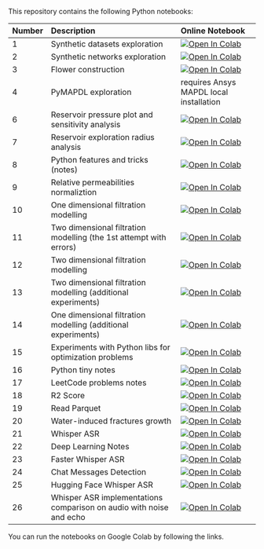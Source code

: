 This repository contains the following Python notebooks:

Number | Description | Online Notebook
:----|:------------|:----------------
1 | Synthetic datasets exploration | [![Open In Colab](https://colab.research.google.com/assets/colab-badge.svg)](https://colab.research.google.com/github/mualal/notebooks-source/blob/master/1_synthetic_datasets_topology.ipynb)
2 | Synthetic networks exploration | [![Open In Colab](https://colab.research.google.com/assets/colab-badge.svg)](https://colab.research.google.com/github/mualal/notebooks-source/blob/master/2_synthetic_networks.ipynb)
3 | Flower construction | [![Open In Colab](https://colab.research.google.com/assets/colab-badge.svg)](https://colab.research.google.com/github/mualal/notebooks-source/blob/master/3_flower.ipynb)
4 | PyMAPDL exploration | requires Ansys MAPDL local installation
6 | Reservoir pressure plot and sensitivity analysis | [![Open In Colab](https://colab.research.google.com/assets/colab-badge.svg)](https://colab.research.google.com/github/mualal/notebooks-source/blob/master/6_pressure.ipynb)
7 | Reservoir exploration radius analysis | [![Open In Colab](https://colab.research.google.com/assets/colab-badge.svg)](https://colab.research.google.com/github/mualal/notebooks-source/blob/master/7_exploration_radius.ipynb)
8 | Python features and tricks (notes) | [![Open In Colab](https://colab.research.google.com/assets/colab-badge.svg)](https://colab.research.google.com/github/mualal/notebooks-source/blob/master/8_python_features_and_tricks.ipynb)
9 | Relative permeabilities normaliztion | [![Open In Colab](https://colab.research.google.com/assets/colab-badge.svg)](https://colab.research.google.com/github/mualal/notebooks-source/blob/master/9_labdata_relative_permeabilities.ipynb)
10 | One dimensional filtration modelling | [![Open In Colab](https://colab.research.google.com/assets/colab-badge.svg)](https://colab.research.google.com/github/mualal/notebooks-source/blob/master/10_one_dimensional_filtration.ipynb)
11 | Two dimensional filtration modelling (the 1st attempt with errors) | [![Open In Colab](https://colab.research.google.com/assets/colab-badge.svg)](https://colab.research.google.com/github/mualal/notebooks-source/blob/master/11_two_dimensional_filtration.ipynb)
12 | Two dimensional filtration modelling | [![Open In Colab](https://colab.research.google.com/assets/colab-badge.svg)](https://colab.research.google.com/github/mualal/notebooks-source/blob/master/12_two_dimensional_filtration.ipynb)
13 | Two dimensional filtration modelling (additional experiments) | [![Open In Colab](https://colab.research.google.com/assets/colab-badge.svg)](https://colab.research.google.com/github/mualal/notebooks-source/blob/master/13_two_dimensional_filtration.ipynb)
14 | One dimensional filtration modelling (additional experiments) | [![Open In Colab](https://colab.research.google.com/assets/colab-badge.svg)](https://colab.research.google.com/github/mualal/notebooks-source/blob/master/14_1D_filtration_experiments.ipynb)
15 | Experiments with Python libs for optimization problems | [![Open In Colab](https://colab.research.google.com/assets/colab-badge.svg)](https://colab.research.google.com/github/mualal/notebooks-source/blob/master/15_optimization_experiments.ipynb)
16 | Python tiny notes | [![Open In Colab](https://colab.research.google.com/assets/colab-badge.svg)](https://colab.research.google.com/github/mualal/notebooks-source/blob/master/16_python_tiny_notes.ipynb)
17 | LeetCode problems notes | [![Open In Colab](https://colab.research.google.com/assets/colab-badge.svg)](https://colab.research.google.com/github/mualal/notebooks-source/blob/master/17_leetcode_problems.ipynb)
18 | R2 Score | [![Open In Colab](https://colab.research.google.com/assets/colab-badge.svg)](https://colab.research.google.com/github/mualal/notebooks-source/blob/master/18_r2_experiments.ipynb)
19 | Read Parquet | [![Open In Colab](https://colab.research.google.com/assets/colab-badge.svg)](https://colab.research.google.com/github/mualal/notebooks-source/blob/master/19_parquet.ipynb)
20 | Water-induced fractures growth | [![Open In Colab](https://colab.research.google.com/assets/colab-badge.svg)](https://colab.research.google.com/github/mualal/notebooks-source/blob/master/20_water_induced_fractures_growth.ipynb)
21 | Whisper ASR | [![Open In Colab](https://colab.research.google.com/assets/colab-badge.svg)](https://colab.research.google.com/github/mualal/notebooks-source/blob/master/21_whisper.ipynb)
22 | Deep Learning Notes | [![Open In Colab](https://colab.research.google.com/assets/colab-badge.svg)](https://colab.research.google.com/github/mualal/notebooks-source/blob/master/22_deep_learning.ipynb)
23 | Faster Whisper ASR | [![Open In Colab](https://colab.research.google.com/assets/colab-badge.svg)](https://colab.research.google.com/github/mualal/notebooks-source/blob/master/23_faster_whisper.ipynb)
24 | Chat Messages Detection | [![Open In Colab](https://colab.research.google.com/assets/colab-badge.svg)](https://colab.research.google.com/github/mualal/notebooks-source/blob/master/24_messages_detection.ipynb)
25 | Hugging Face Whisper ASR | [![Open In Colab](https://colab.research.google.com/assets/colab-badge.svg)](https://colab.research.google.com/github/mualal/notebooks-source/blob/master/25_hf_whisper.ipynb)
26 | Whisper ASR implementations comparison on audio with noise and echo | [![Open In Colab](https://colab.research.google.com/assets/colab-badge.svg)](https://colab.research.google.com/github/mualal/notebooks-source/blob/master/26_audio_with_noise_and_echo.ipynb)


You can run the notebooks on Google Colab by following the links.
